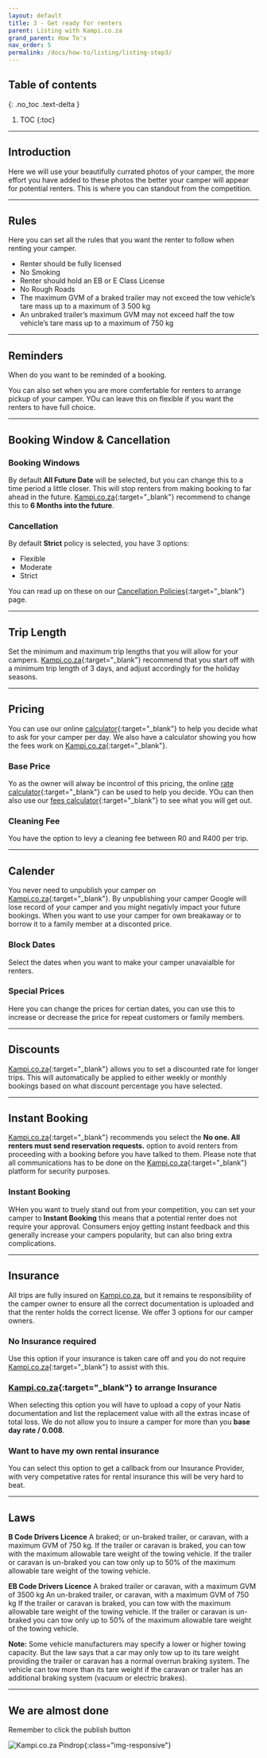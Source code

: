 ```yaml
---
layout: default
title: 3 - Get ready for renters
parent: Listing with Kampi.co.za
grand_parent: How To's
nav_order: 5
permalink: /docs/how-to/listing/listing-step3/
---
```


## Table of contents
{: .no_toc .text-delta }

1. TOC
{:toc}

---

## Introduction
Here we will use your beautifully currated photos of your camper, the more effort you have added to these photos the better your camper will appear for potential renters. This is where you can standout from the competition.

---

## Rules
Here you can set all the rules that you want the renter to follow when renting your camper.

* Renter should be fully licensed
* No Smoking
* Renter should hold an EB or E Class License
* No Rough Roads
* The maximum GVM of a braked trailer may not exceed the tow vehicle’s tare mass up to a maximum of 3 500 kg
* An unbraked trailer’s maximum GVM may not exceed half the tow vehicle’s tare mass up to a maximum of 750 kg

---

## Reminders
When do you want to be reminded of a booking.

You can also set when you are more comfertable for renters to arrange pickup of your camper. YOu can leave this on flexible if you want the renters to have full choice.

---

## Booking Window & Cancellation

### Booking Windows
By default **All Future Date** will be selected, but you can change this to a time period a little closer. This will stop renters from making booking to far ahead in the future. [Kampi.co.za](https://kampi.co.za){:target="_blank"} recommend to change this to **6 Months into the future**.

### Cancellation
By default **Strict** policy is selected, you have 3 options:
* Flexible
* Moderate
* Strict

You can read up on these on our [Cancellation Policies](https://www.kampi.co.za/cancellation-policies/){:target="_blank"} page.

---

## Trip Length
Set the minimum and maximum trip lengths that you will allow for your campers. [Kampi.co.za](https://kampi.co.za){:target="_blank"} recommend that you start off with a minimum trip length of 3 days, and adjust accordingly for the holiday seasons.

---

## Pricing
You can use our online [calculator](https://tools.kampi.co.za/dayrate){:target="_blank"} to help you decide what to ask for your camper per day. We also have a calculator showing you how the fees work on [Kampi.co.za](https://kampi.co.za){:target="_blank"}.

### Base Price
Yo as the owner will alway be incontrol of this pricing, the online [rate calculator](https://tools.kampi.co.za/dayrate){:target="_blank"} can be used to help you decide. YOu can then also use our [fees calculator](https://tools.kampi.co.za/fees){:target="_blank"} to see what you will get out.

### Cleaning Fee
You have the option to levy a cleaning fee between R0 and R400 per trip.

---

## Calender
You never need to unpublish your camper on [Kampi.co.za](https://kampi.co.za){:target="_blank"}. By unpublishing your camper Google will lose record of your camper and you might negativly impact your future bookings. When you want to use your camper for own breakaway or to borrow it to a family member at a disconted price.

### Block Dates
Select the dates when you want to make your camper unavaialble for renters.

### Special Prices
Here you can change the prices for certian dates, you can use this to increase or decrease the price for repeat customers or family members.

---

## Discounts
[Kampi.co.za](https://kampi.co.za){:target="_blank"} allows you to set a discounted rate for longer trips. This will automatically be applied to either weekly or monthly bookings based on what discount percentage you have selected.

---

## Instant Booking
[Kampi.co.za](https://kampi.co.za){:target="_blank"} recommends you select the **No one. All renters must send reservation requests.** option to avoid renters from proceeding with a booking before you have talked to them. Please note that all communications has to be done on the [Kampi.co.za](https://kampi.co.za){:target="_blank"} platform for security purposes.

### Instant Booking
WHen you want to truely stand out from your competition, you can set your camper to **Instant Booking** this means that a potential renter does not require your approval. Consumers enjoy getting instant feedback and this generally increase your campers popularity, but can also bring extra complications.

---
## Insurance
All trips are fully insured on [Kampi.co.za](https://kampi.co.za), but it remains te responsibility of the camper owner to ensure all the correct documentation is uploaded and that the renter holds the correct license. We offer 3 options for our camper owners.

### No Insurance required
Use this option if your insurance is taken care off and you do not require [Kampi.co.za](https://kampi.co.za){:target="_blank"} to assist with this.

### [Kampi.co.za](https://kampi.co.za){:target="_blank"} to arrange Insurance
When selecting this option you will have to upload a copy of your Natis documentation and list the replacement value with all the extras incase of total loss. We do not allow you to insure a camper for more than you **base day rate / 0.008**.

### Want to have my own rental insurance
You can select this option to get a callback from our Insurance Provider, with very competative rates for rental insurance this will be very hard to beat.

---

## Laws
**B Code Drivers Licence**
A braked; or un-braked trailer, or caravan, with a maximum GVM of 750 kg.
If the trailer or caravan is braked, you can tow with the maximum allowable tare weight of the towing vehicle.
If the trailer or caravan is un-braked you can tow only up to 50% of the maximum allowable tare weight of the towing vehicle.

**EB Code Drivers Licence**
A braked trailer or caravan, with a maximum GVM of 3500 kg
An un-braked trailer, or caravan, with a maximum GVM of 750 kg
If the trailer or caravan is braked, you can tow with the maximum allowable tare weight of the towing vehicle.
If the trailer or caravan is un-braked you can tow only up to 50% of the maximum allowable tare weight of the towing vehicle.

**Note:**
Some vehicle manufacturers may specify a lower or higher towing capacity. But the law says that a car may only tow up to its tare weight providing the trailer or caravan has a normal overrun braking system. The vehicle can tow more than its tare weight if the caravan or trailer has an additional braking system (vacuum or electric brakes).

---

## We are almost done
Remember to click the publish button

 ![Kampi.co.za Pindrop](/assets/images/listing-step3-completed.png){:class="img-responsive"}